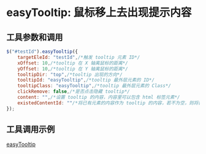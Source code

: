 # easyTooltip: 鼠标移上去出现提示内容

## 工具参数和调用
```javascript
$("#testId").easyTooltip({
	targetEleId: "testId",/*触发 tooltip 元素 ID*/
	xOffset: 10,/*tooltip 在 X 轴离鼠标的距离*/       
	yOffset: 10,/*tooltip 在 Y 轴离鼠标的距离*/
	tooltipDir: "top",/*tooltip 出现的方向*/
	tooltipId: "easyTooltip",/*tooltip 最外层元素的 ID*/
	tooltipClass: "easyTooltip",/*tooltip 最外层元素的 Class*/
	clickRemove: false,/*是否点击隐藏 tooltip*/
	content: "",/*设置 tooltip 的内容，内容里可以包含 html 标签元素*/
	existedContentId: ""/*将已有元素的内容作为 tooltip 的内容，若不为空，则将替换 content 所设置的内容*/
});
```

## 工具调用示例

[easyTooltip]()

